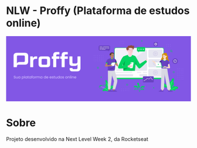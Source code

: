 # NLW - Proffy (Plataforma de estudos online)

<p align= "center">
  <img src="public/proffyreadme.png">
</p>

# Sobre

Projeto desenvolvido na Next Level Week 2, da Rocketseat
